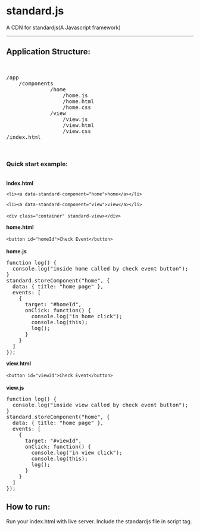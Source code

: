# standard.js
A CDN for standardjs(A Javascript framework)
<hr>
<h2>Application Structure:</h3><br>
<pre>
/app
    /components
              /home
                  /home.js
                  /home.html
                  /home.css
              /view
                  /view.js
                  /view.html
                  /view.css
/index.html
</pre>
<br>
<h3>Quick start example:</h3><br>
<b>index.html</b>

`<li><a data-standard-component="home">home</a></li>`

`<li><a data-standard-component="view">view</a></li>`<br><br>
 `<div class="container" standard-view></div>`
<br>

<b>home.html</b><br><br>
`<button id="homeId">Check Event</button> `<br><br>
<b>home.js</b>

<pre>
function log() {
  console.log("inside home called by check event button");
}
standard.storeComponent("home", {
  data: { title: "home page" },
  events: [
    {
      target: "#homeId",
      onClick: function() {
        console.log("in home click");
        console.log(this);
        log();
      }
    }
  ]
});
</pre>

<b>view.html</b><br><br>
`<button id="viewId">Check Event</button> `<br><br>
<b>view.js</b>

<pre>
function log() {
  console.log("inside view called by check event button");
}
standard.storeComponent("home", {
  data: { title: "home page" },
  events: [
    {
      target: "#viewId",
      onClick: function() {
        console.log("in view click");
        console.log(this);
        log();
      }
    }
  ]
});
</pre>

<h2>How to run:</h2>
Run your index.html with live server.
Include the standardjs file in script tag.


